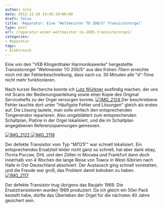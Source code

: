 ```yaml
---
author: nilo
date: 2013-12-28 14:45:19+00:00
draft: false
title: 'Reparatur: Eine "Weltmeister TO 200/5" Transistororgel'
type: post
url: /reparatur-einer-weltmeister-to-2005-transistororgel/
categories:
- Reparatur
tags:
- Elektronik
---
```


Eine von den "VEB Klingenthaler Harmonikawerke" hergestellte Transistororgel "Weltmeister TO 200/5" aus den frühen 70ern erreichte mich mit der Fehlerbeschreibung, dass nach ca. 30 Minuten alle "d"-Töne nicht mehr funktionieren. <!-- more -->

Nach kurzer Recherche konnte ich [Lutz Würkner](http:/https://www.vermona.de/) ausfindig machen, der uns mit Scans der Bedienungsanleitung sowie einer Kopie des Original Servicehefts zu der Orgel versorgen konnte. [![IMG_2124](/wp-content/uploads/2013/12/IMG_2124-1024x680.jpg)
](/wp-content/uploads/2013/12/IMG_2124.jpg)Der beschriebene Fehler tauchte dort unter "Häufigste Fehler und Lösungen" gleich als erstes auf. Die Lösung lautete, man solle einfach den entsprechenden Tongenerator reparieren. Also umgeblättert zum entsprechenden Schaltplan, Platine in der Orgel lokalisiert, und die im Schaltplan angegebenen Referenzspannungen gemessen.

[![IMG_2122](/wp-content/uploads/2013/12/IMG_2122-1024x680.jpg)
](/wp-content/uploads/2013/12/IMG_2122.jpg)[![IMG_2118](/wp-content/uploads/2013/12/IMG_2118-1024x680.jpg)
](/wp-content/uploads/2013/12/IMG_2118.jpg)

Der defekte Transisitor vom Typ "МП21Г" war schnell lokalisiert. Ein entsprechendes Ersatzteil leider nicht ganz so schnell, hat aber dank ebay, Почта России, DHL und den Zöllen in Москва und Frankfurt dann doch innerhalb von 4 Wochen die lange Reise von Томск in West-Sibirien nach Halle in Ost-Deutschland absolviert. Der Austausch ging schnell vonstatten, und die Freude war groß, das Problem damit behoben zu haben.
[![IMG_2117](/wp-content/uploads/2013/12/IMG_2117-1024x680.jpg)
](/wp-content/uploads/2013/12/IMG_2117.jpg)

Der defekte Transistor trug übrigens das Baujahr 1969. Die Ersatztransistoren wurden 1989 produziert. Da ich gleich ein 50er Pack bestellt habe, dürfte das Überleben der Orgel für die nächsten 40 Jahre gesichert sein.

